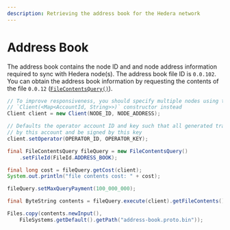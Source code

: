 ```yaml
---
description: Retrieving the address book for the Hedera network
---
```


# Address Book

The address book contains the node ID and and node address information required to sync with Hedera node\(s\).  The address book file ID is `0.0.102`. You can obtain the address book information by requesting the contents of the file `0.0.12` \([`FileContentsQuery()`](file-service-1/get-file-contents.md)\).

```java
// To improve responsiveness, you should specify multiple nodes using the
// `Client(<Map<AccountId, String>>)` constructor instead
Client client = new Client(NODE_ID, NODE_ADDRESS);

// Defaults the operator account ID and key such that all generated transactions will be paid for
// by this account and be signed by this key
client.setOperator(OPERATOR_ID, OPERATOR_KEY);

final FileContentsQuery fileQuery = new FileContentsQuery()
    .setFileId(FileId.ADDRESS_BOOK);

final long cost = fileQuery.getCost(client);
System.out.println("file contents cost: " + cost);

fileQuery.setMaxQueryPayment(100_000_000);

final ByteString contents = fileQuery.execute(client).getFileContents().getContents();

Files.copy(contents.newInput(),
    FileSystems.getDefault().getPath("address-book.proto.bin"));
```

